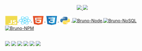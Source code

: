 <div align="center">
    <a href="https://github.com/DevBrunoo">
    <img height="180em" src="https://github-readme-stats.vercel.app/api?username=devbrunoo&show_icons=true&theme=dark&include_all_commits=true&count_private=true"/>
    <img height="180em" src="https://github-readme-stats.vercel.app/api/top-langs/?username=brunooliveira&layout=compact&langs_count=7&theme=dark"/>
  </div>
  <div style="display: inline_block"><br>
    <img align="center" alt="Bruno-Js" height="30" width="40" src="https://raw.githubusercontent.com/devicons/devicon/master/icons/javascript/javascript-plain.svg">
<!--     <img align="center" alt="Bruno-Ts" height="30" width="40" src="https://raw.githubusercontent.com/devicons/devicon/master/icons/typescript/typescript-plain.svg">
 -->    
    <img align="center" alt="Bruno-React" height="30" width="40" src="https://raw.githubusercontent.com/devicons/devicon/master/icons/react/react-original.svg">
    <img align="center" alt="Bruno-HTML" height="30" width="40" src="https://raw.githubusercontent.com/devicons/devicon/master/icons/html5/html5-original.svg">
    <img align="center" alt="Bruno-CSS" height="30" width="40" src="https://raw.githubusercontent.com/devicons/devicon/master/icons/css3/css3-original.svg">
    <img align="center" alt="Bruno-Python" height="30" width="40" src="https://raw.githubusercontent.com/devicons/devicon/master/icons/python/python-original.svg">
    <img align="center" alt="Bruno-Node" height="30" width="40"  src="https://cdn.jsdelivr.net/gh/devicons/devicon/icons/nodejs/nodejs-original.svg" />
    <img align="center" alt="Bruno-NoSQL" height="30" width="40" src="https://cdn.jsdelivr.net/gh/devicons/devicon/icons/mongodb/mongodb-plain-wordmark.svg" />
    <img align="center" alt="Bruno-NPM" height="30" width="40"  src="https://cdn.jsdelivr.net/gh/devicons/devicon/icons/npm/npm-original-wordmark.svg" />


  </div>
<div>
  <br>
</br>
</div>   
  <div> 
    <a href="https://www.instagram.com/brunoby15/" target="_blank"><img src="https://img.shields.io/badge/-Instagram-%23E4405F?style=for-the-badge&logo=instagram&logoColor=white" target="_blank"></a>
    <a href="https://medium.com/@devbrunoo" target="_blank"><img src="https://img.shields.io/badge/Medium-12100E?style=for-the-badge&logo=medium&logoColor=white" target="_blank"></a> 
    <a href="https://www.quora.com/profile/Bruno-Costa-65-1" target="_blank"><img src="https://img.shields.io/badge/Quora-%23B92B27.svg?&style=for-the-badge&logo=Quora&logoColor=white" target="_blank"></a>
   <a href="https://codepen.io/brunobyhow15" target="_blank"><img src="https://img.shields.io/badge/Codepen-000000?style=for-the-badge&logo=codepen&logoColor=white" target="_blank"></a> 
    <a href = "mailto:contactbruno5@gmail.com"><img src="https://img.shields.io/badge/-Gmail-%23333?style=for-the-badge&logo=gmail&logoColor=white" target="_blank"></a>
    <a href="https://www.linkedin.com/in/how15bybruno/" target="_blank"><img src="https://img.shields.io/badge/-LinkedIn-%230077B5?style=for-the-badge&logo=linkedin&logoColor=white" target="_blank"></a> 
   
   
  </div>
